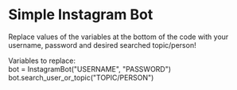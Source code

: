 # Simple Instagram Bot

Replace values of the variables at the bottom of the code with your username, password and desired searched topic/person!

Variables to replace: <br />
bot = InstagramBot("USERNAME", "PASSWORD")  
bot.search_user_or_topic("TOPIC/PERSON")  
